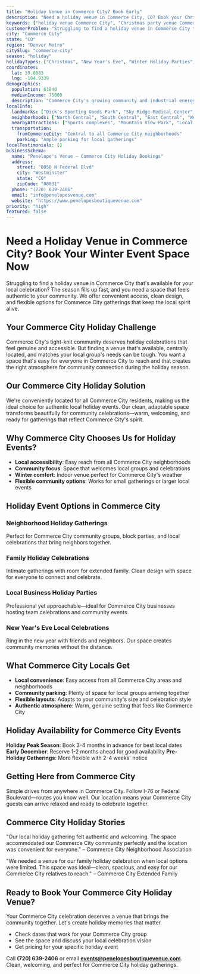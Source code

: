 ```yaml
---
title: "Holiday Venue in Commerce City? Book Early"
description: "Need a holiday venue in Commerce City, CO? Book your Christmas or New Year's Eve celebration at an accessible, welcoming venue."
keywords: ["holiday venue Commerce City", "Christmas party venue Commerce City CO", "New Year's Eve venue Commerce City", "winter event space Commerce City", "Commerce City holiday booking"]
customerProblem: "Struggling to find a holiday venue in Commerce City that's available and convenient for your local celebration?"
city: "Commerce City"
state: "CO"
region: "Denver Metro"
citySlug: "commerce-city"
season: "holiday"
holidayTypes: ["Christmas", "New Year's Eve", "Winter Holiday Parties", "Local Community Events"]
coordinates:
  lat: 39.8083
  lng: -104.9339
demographics:
  population: 61840
  medianIncome: 75000
  description: "Commerce City's growing community and industrial energy create opportunities for authentic local celebrations that bring neighbors together during the holidays."
localInfo:
  landmarks: ["Dick's Sporting Goods Park", "Sky Ridge Medical Center", "Commerce City Commons", "Adams County Fairgrounds"]
  neighborhoods: ["North Central", "South Central", "East Central", "West Central"]
  nearbyAttractions: ["Sports complexes", "Mountain View Park", "Local breweries", "Community centers"]
  transportation:
    fromCommerceCity: "Central to all Commerce City neighborhoods"
    parking: "Ample parking for local gatherings"
localTestimonials: []
businessSchema:
  name: "Penelope's Venue – Commerce City Holiday Bookings"
  address:
    street: "8050 N Federal Blvd"
    city: "Westminster"
    state: "CO"
    zipCode: "80031"
  phone: "(720) 639-2406"
  email: "info@penelopesvenue.com"
  website: "https://www.penelopesboutiquevenue.com"
priority: "high"
featured: false
---
```


# Need a Holiday Venue in Commerce City? Book Your Winter Event Space Now

Struggling to find a holiday venue in Commerce City that's available for your local celebration? The season fills up fast, and you need a space that feels authentic to your community. We offer convenient access, clean design, and flexible options for Commerce City gatherings that keep the local spirit alive.

## Your Commerce City Holiday Challenge

Commerce City's tight-knit community deserves holiday celebrations that feel genuine and accessible. But finding a venue that's available, centrally located, and matches your local group's needs can be tough. You want a space that's easy for everyone in Commerce City to reach and that creates the right atmosphere for community connection during the holiday season.

## Our Commerce City Holiday Solution

We're conveniently located for all Commerce City residents, making us the ideal choice for authentic local holiday events. Our clean, adaptable space transforms beautifully for community celebrations—warm, welcoming, and ready for gatherings that reflect Commerce City's spirit.

## Why Commerce City Chooses Us for Holiday Events?

- **Local accessibility**: Easy reach from all Commerce City neighborhoods
- **Community focus**: Space that welcomes local groups and celebrations
- **Winter comfort**: Indoor venue perfect for Commerce City's weather
- **Flexible community options**: Works for small gatherings or larger local events

## Holiday Event Options in Commerce City

### Neighborhood Holiday Gatherings
Perfect for Commerce City community groups, block parties, and local celebrations that bring neighbors together.

### Family Holiday Celebrations
Intimate gatherings with room for extended family. Clean design with space for everyone to connect and celebrate.

### Local Business Holiday Parties
Professional yet approachable—ideal for Commerce City businesses hosting team celebrations and community events.

### New Year's Eve Local Celebrations
Ring in the new year with friends and neighbors. Our space creates community memories without the distance.

## What Commerce City Locals Get

- **Local convenience**: Easy access from all Commerce City areas and neighborhoods
- **Community parking**: Plenty of space for local groups arriving together
- **Flexible layouts**: Adapts to your community's size and celebration style
- **Authentic atmosphere**: Warm, genuine setting that feels like Commerce City

## Holiday Availability for Commerce City Events

**Holiday Peak Season**: Book 3-4 months in advance for best local dates
**Early December**: Reserve 1-2 months ahead for good availability
**Pre-Holiday Gatherings**: More flexible with 2-4 weeks' notice

## Getting Here from Commerce City

Simple drives from anywhere in Commerce City. Follow I-76 or Federal Boulevard—routes you know well. Our location means your Commerce City guests can arrive relaxed and ready to celebrate together.

## Commerce City Holiday Stories

"Our local holiday gathering felt authentic and welcoming. The space accommodated our Commerce City community perfectly and the location was convenient for everyone." – Commerce City Neighborhood Association

"We needed a venue for our family holiday celebration when local options were limited. This space was ideal—clean, spacious, and easy for our Commerce City relatives to reach." – Commerce City Extended Family

## Ready to Book Your Commerce City Holiday Venue?

Your Commerce City celebration deserves a venue that brings the community together. Let's create holiday memories that matter.

- Check dates that work for your Commerce City group
- See the space and discuss your local celebration vision
- Get pricing for your specific holiday event

Call **(720) 639-2406** or email **events@penelopesboutiquevenue.com**. Clean, welcoming, and perfect for Commerce City holiday gatherings.
